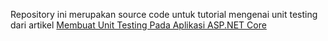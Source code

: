 Repository ini merupakan source code untuk tutorial mengenai unit testing dari artikel [Membuat Unit Testing Pada Aplikasi ASP.NET Core](https://devkage.online/tutorial/membuat-unit-testing-pada-aplikasi-asp.net-core/)
